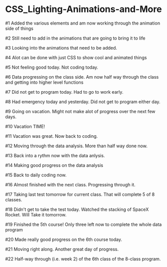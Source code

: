 # CSS_Lighting-Animations-and-More

#1 Added the various elements and am now working through the animation side of things

#2 Still need to add in the animations that are going to bring it to life

#3 Looking into the animations that need to be added.

#4 Alot can be done with just CSS to show cool and animated things

#5 Not feeling good today. Not coding today.

#6 Data progressing on the class side. Am now half way through the class and getting into higher level functions

#7 Did not get to program today. Had to go to work early.

#8 Had emergency today and yesterday. Did not get to program either day.

#9 Going on vacation. Might not make alot of progress over the next few days.

#10 Vacation TIME!

#11 Vacation was great. Now back to coding.

#12 Moving through the data analysis. More than half way done now.

#13 Back into a rythm now with the data anlysis.

#14 Making good progress on the data analysis

#15 Back to daily coding now.

#16 Almost finished with the next class. Progressing through it.

#17 Taking last test tomorrow for current class. That will complete 5 of 8 classes.

#18 Didn't get to take the test today. Watched the stacking of SpaceX Rocket. Will Take it tomorrow.

#19 Finished the 5th course! Only three left now to complete the whole data program

#20 Made really good progress on the 6th course today.

#21 Moving right along. Another great day of progress.

#22 Half-way through (i.e. week 2) of the 6th class of the 8-class program.